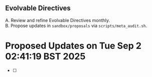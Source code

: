 ## Evolvable Directives
A. Review and refine Evolvable Directives monthly.  
B. Propose updates in `sandbox/proposals` via `scripts/meta_audit.sh`.  

# Proposed Updates on Tue Sep  2 02:41:19 BST 2025
- [ ] 
